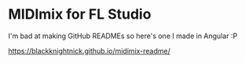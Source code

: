 # MIDImix for FL Studio
I'm bad at making GitHub READMEs so here's one I made in Angular :P

https://blackknightnick.github.io/midimix-readme/
